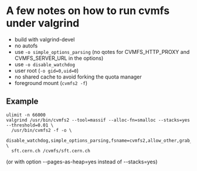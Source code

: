 # A few notes on how to run cvmfs under valgrind

  - build with valgrind-devel
  - no autofs
  - use `-o simple_options_parsing`
    (no qotes for CVMFS_HTTP_PROXY and CVMFS_SERVER_URL in the options)
  - use `-o disable_watchdog`
  - user root (`-o gid=0,uid=0`)
  - no shared cache to avoid forking the quota manager
  - foreground mount (`cvmfs2 -f`)

## Example

    ulimit -n 66000
    valgrind /usr/bin/cvmfs2 --tool=massif --alloc-fn=smalloc --stacks=yes --threshold=0.01 \
      /usr/bin/cvmfs2 -f -o \
      disable_watchdog,simple_options_parsing,fsname=cvmfs2,allow_other,grab_mountpoint,uid=0,gid=0 \
      sft.cern.ch /cvmfs/sft.cern.ch

(or with option --pages-as-heap=yes instead of --stacks=yes)


